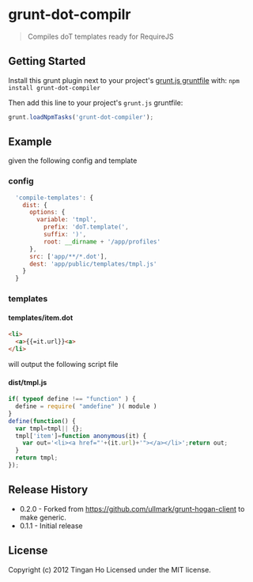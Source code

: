 # grunt-dot-compilr

> Compiles doT templates ready for RequireJS

## Getting Started
Install this grunt plugin next to your project's [grunt.js gruntfile][getting_started] with: `npm install grunt-dot-compiler`

Then add this line to your project's `grunt.js` gruntfile:

```javascript
grunt.loadNpmTasks('grunt-dot-compiler');
```

[grunt]: http://gruntjs.com/
[getting_started]: https://github.com/gruntjs/grunt/blob/master/docs/getting_started.md

## Example
given the following config and template
### config
```javascript
  'compile-templates': {
    dist: {
      options: {
        variable: 'tmpl',
          prefix: 'doT.template(',
          suffix: ')',
          root: __dirname + '/app/profiles'
      },
      src: ['app/**/*.dot'],
      dest: 'app/public/templates/tmpl.js'
    }
  }
```
### templates
#### templates/item.dot
```html
<li>
  <a>{{=it.url}}<a>
</li>
```

will output the following script file
#### dist/tmpl.js
```javascript
if( typeof define !== "function" ) {
  define = require( "amdefine" )( module )
}
define(function() {
  var tmpl=tmpl|| {};
  tmpl['item']=function anonymous(it) {
    var out='<li><a href="'+(it.url)+'"></a></li>';return out;
  }
  return tmpl;
});
```

## Release History
* 0.2.0 - Forked from https://github.com/ullmark/grunt-hogan-client to make generic.
* 0.1.1 - Initial release

## License
Copyright (c) 2012 Tingan Ho
Licensed under the MIT license.
